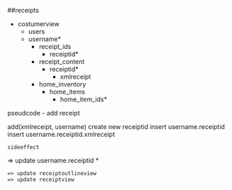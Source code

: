 ##receipts

+ costumerview
   + users
    + username*
      + receipt_ids
        + receiptid*
      + receipt_content
        + receiptid*
          + xmlreceipt
      + home_inventory
        + home_items
          + home_item_ids*
        

pseudcode - add receipt

  add(xmlreceipt, username) 
    create new receiptid
    insert username.receiptid
    insert username.receiptid.xmlreceipt
    
    
    sideeffect
  => update username.receiptid *
  
    => update receiptoutlineview
    => update receiptview
    
    
  
      
